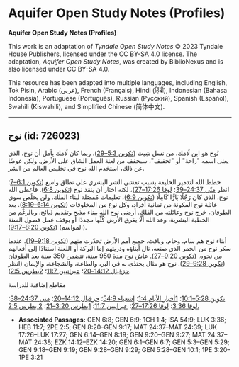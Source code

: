 # Aquifer Open Study Notes (Profiles)

**Aquifer Open Study Notes (Profiles)**

This work is an adaptation of *Tyndale Open Study Notes* © 2023 Tyndale House Publishers, licensed under the CC BY\-SA 4\.0 license. The adaptation, *Aquifer Open Study Notes*, was created by BiblioNexus and is also licensed under CC BY\-SA 4\.0\.

This resource has been adapted into multiple languages, including English, Tok Pisin, Arabic (عربي), French (Français), Hindi (हिंदी), Indonesian (Bahasa Indonesia), Portuguese (Português), Russian (Русский), Spanish (Español), Swahili (Kiswahili), and Simplified Chinese (简体中文).



--------------------------------

## نوح (id: 726023)

 نُوح هو ابن لَامَك، من نسل شِيث ([تكوين 5:3–29](https://ref.ly/Gen5:3-Gen5:29)). ربما كان لَامَك يأمل أن نوح، الذي يعني اسمه "راحة" أو "تخفيف"، سيخفف من لعنة العمل الشاق على الأرض. ولكن عوضًا عن ذلك، استخدم الله نوح في تخليص العالم من الشر.

خطط الله لتدمير الخليقة بسبب تفشي الشر البشري على نطاق واسع ([تكوين 6:1–7](https://ref.ly/Gen6:1-Gen6:7)؛ انظر [متّى 24:37–39](https://ref.ly/Matt24:37-Matt24:39)؛ [لوقا 17:26–27](https://ref.ly/Luke17:26-Luke17:27))، لكنه اختار أن ينقذ نوح ([تكوين 6:8](https://ref.ly/Gen6:8)). فأعطى الله نوح، الذي كان رَجُلًا بَارًّا كَامِلًا ([تكوين 6:9](https://ref.ly/Gen6:9))، تعليمات مُفصّلة لبناء الفلك. ولن يخلُص سوى عائلة نوح المكونة من ثمانية أفراد، وكل نوع من المخلوقات ([تكوين 6:14–8:19](https://ref.ly/Gen6:14-Gen8:19)). بعد الطوفان، خرج نوح وعائلته من الفلك. أرضى نوح الله ببناء مذبح وتقديم ذبائح. وبالرغْم من الخطية البشرية، وعد الله ألّا يغرق الأرض كُلََّها مجددًا أو يوقف عمل فصول السنة (المواسم) ([تكوين 8:20–9:17](https://ref.ly/Gen8:20-Gen9:17)).

أبناء نوح هم سام، وحام، ويافث. جميع أمم الأرض تحدّرت منهم ([تكوين 9:18–19](https://ref.ly/Gen9:18-Gen9:19)). عندما سكر نوح من الخمر الذي صنعه، نال أبناؤه وذريتهم إما البركة أو اللعنة استنادًا إلى أفعالهم من نحوه. ([تكوين 9:20–27](https://ref.ly/Gen9:20-Gen9:27)). عاش نوح مدة 950 سنة، تتضمن 350 سنة بعد الطوفان ([تكوين 9:28–29](https://ref.ly/Gen9:28-Gen9:29)). نوح هو مثال يحتذى به في البر، والطاعة، والشجاعة، والإيمان (انظر [حزقيال 14:12–20](https://ref.ly/Ezek14:12-Ezek14:20)؛ [عبرانيين 11:7](https://ref.ly/Heb11:7)؛ [2بطرس 2:5](https://ref.ly/2Pet2:5)).

مقاطع إضافية للدراسة

[تكوين 5:28–10:1](https://ref.ly/Gen5:28-Gen10:1)؛ [1أخبار الأيام 1:4](https://ref.ly/1Chr1:4)؛ [إشعياء 54:9](https://ref.ly/Isa54:9)؛ [حزقيال 14:12–20](https://ref.ly/Ezek14:12-Ezek14:20)؛ [متى 24:37–38](https://ref.ly/Matt24:37-Matt24:38)؛ [لوقا 3:36](https://ref.ly/Luke3:36)؛ [لوقا 17:26–27](https://ref.ly/Luke17:26-Luke17:27)؛ [عبرانيين 11:7](https://ref.ly/Heb11:7)؛ [1بطرس 3:20–21](https://ref.ly/1Pet3:20-1Pet3:21)؛ [2 بطرس 2:5\.](https://ref.ly/2Pet2:5)

* **Associated Passages:** GEN 6:8; GEN 6:9; 1CH 1:4; ISA 54:9; LUK 3:36; HEB 11:7; 2PE 2:5; GEN 8:20–GEN 9:17; MAT 24:37–MAT 24:39; LUK 17:26–LUK 17:27; GEN 6:14–GEN 8:19; GEN 9:20–GEN 9:27; MAT 24:37–MAT 24:38; EZK 14:12–EZK 14:20; GEN 6:1–GEN 6:7; GEN 5:3–GEN 5:29; GEN 9:18–GEN 9:19; GEN 9:28–GEN 9:29; GEN 5:28–GEN 10:1; 1PE 3:20–1PE 3:21

